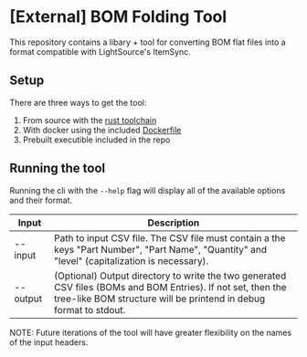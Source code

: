 # [External] BOM Folding Tool

This repository contains a libary + tool for converting BOM flat files into a format compatible with LightSource's ItemSync.

## Setup

There are three ways to get the tool:

1. From source with the [rust toolchain](https://rustup.rs/)
2. With docker using the included [Dockerfile](./Dockerfile)
3. Prebuilt executible included in the repo

## Running the tool

Running the cli with the `--help` flag will display all of the available options and their format.

| Input    | Description                                                                                                                                                                       |
| -------- | --------------------------------------------------------------------------------------------------------------------------------------------------------------------------------- |
| --input  | Path to input CSV file. The CSV file must contain a the keys "Part Number", "Part Name", "Quantity" and "level" (capitalization is necessary).                                    |
| --output | (Optional) Output directory to write the two generated CSV files (BOMs and BOM Entries). If not set, then the tree-like BOM structure will be printend in debug format to stdout. |

NOTE: Future iterations of the tool will have greater flexibility on the names of the input headers.
